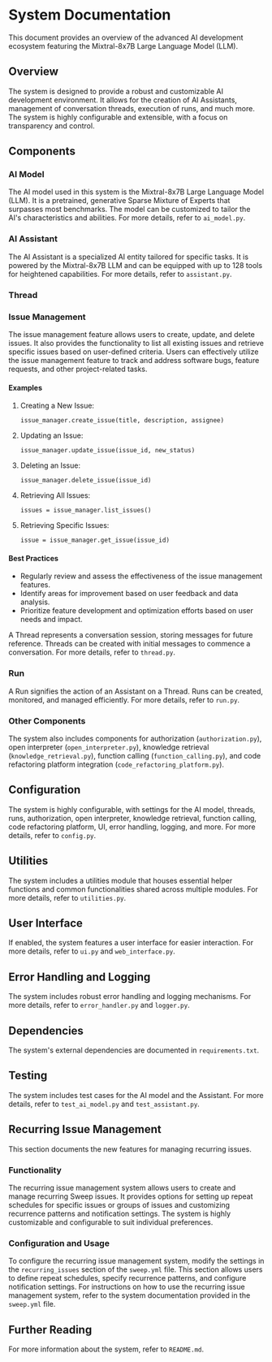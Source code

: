 # System Documentation

This document provides an overview of the advanced AI development ecosystem featuring the Mixtral-8x7B Large Language Model (LLM).

## Overview

The system is designed to provide a robust and customizable AI development environment. It allows for the creation of AI Assistants, management of conversation threads, execution of runs, and much more. The system is highly configurable and extensible, with a focus on transparency and control.

## Components

### AI Model

The AI model used in this system is the Mixtral-8x7B Large Language Model (LLM). It is a pretrained, generative Sparse Mixture of Experts that surpasses most benchmarks. The model can be customized to tailor the AI's characteristics and abilities. For more details, refer to `ai_model.py`.

### AI Assistant

The AI Assistant is a specialized AI entity tailored for specific tasks. It is powered by the Mixtral-8x7B LLM and can be equipped with up to 128 tools for heightened capabilities. For more details, refer to `assistant.py`.

### Thread

### Issue Management

The issue management feature allows users to create, update, and delete issues. It also provides the functionality to list all existing issues and retrieve specific issues based on user-defined criteria. Users can effectively utilize the issue management feature to track and address software bugs, feature requests, and other project-related tasks.

#### Examples

1. Creating a New Issue:
   ```
   issue_manager.create_issue(title, description, assignee)
   ```

2. Updating an Issue:
   ```
   issue_manager.update_issue(issue_id, new_status)
   ```

3. Deleting an Issue:
   ```
   issue_manager.delete_issue(issue_id)
   ```

4. Retrieving All Issues:
   ```
   issues = issue_manager.list_issues()
   ```

5. Retrieving Specific Issues:
   ```
   issue = issue_manager.get_issue(issue_id)
   ```

#### Best Practices

- Regularly review and assess the effectiveness of the issue management features.
- Identify areas for improvement based on user feedback and data analysis.
- Prioritize feature development and optimization efforts based on user needs and impact.

A Thread represents a conversation session, storing messages for future reference. Threads can be created with initial messages to commence a conversation. For more details, refer to `thread.py`.

### Run

A Run signifies the action of an Assistant on a Thread. Runs can be created, monitored, and managed efficiently. For more details, refer to `run.py`.

### Other Components

The system also includes components for authorization (`authorization.py`), open interpreter (`open_interpreter.py`), knowledge retrieval (`knowledge_retrieval.py`), function calling (`function_calling.py`), and code refactoring platform integration (`code_refactoring_platform.py`).

## Configuration

The system is highly configurable, with settings for the AI model, threads, runs, authorization, open interpreter, knowledge retrieval, function calling, code refactoring platform, UI, error handling, logging, and more. For more details, refer to `config.py`.

## Utilities

The system includes a utilities module that houses essential helper functions and common functionalities shared across multiple modules. For more details, refer to `utilities.py`.

## User Interface

If enabled, the system features a user interface for easier interaction. For more details, refer to `ui.py` and `web_interface.py`.

## Error Handling and Logging

The system includes robust error handling and logging mechanisms. For more details, refer to `error_handler.py` and `logger.py`.

## Dependencies

The system's external dependencies are documented in `requirements.txt`.

## Testing

The system includes test cases for the AI model and the Assistant. For more details, refer to `test_ai_model.py` and `test_assistant.py`.

## Recurring Issue Management
This section documents the new features for managing recurring issues.

### Functionality
The recurring issue management system allows users to create and manage recurring Sweep issues. It provides options for setting up repeat schedules for specific issues or groups of issues and customizing recurrence patterns and notification settings. The system is highly customizable and configurable to suit individual preferences.

### Configuration and Usage
To configure the recurring issue management system, modify the settings in the `recurring_issues` section of the `sweep.yml` file. This section allows users to define repeat schedules, specify recurrence patterns, and configure notification settings. For instructions on how to use the recurring issue management system, refer to the system documentation provided in the `sweep.yml` file.


## Further Reading

For more information about the system, refer to `README.md`.
